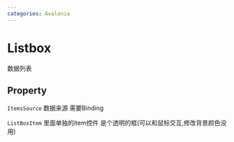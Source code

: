 ```yaml
---
categories: Avalonia
---
```


# Listbox

数据列表

## Property

`ItemsSource` 数据来源 需要Binding

`ListBoxItem` 里面单独的item控件 是个透明的框(可以和鼠标交互,修改背景颜色没用) 
    


